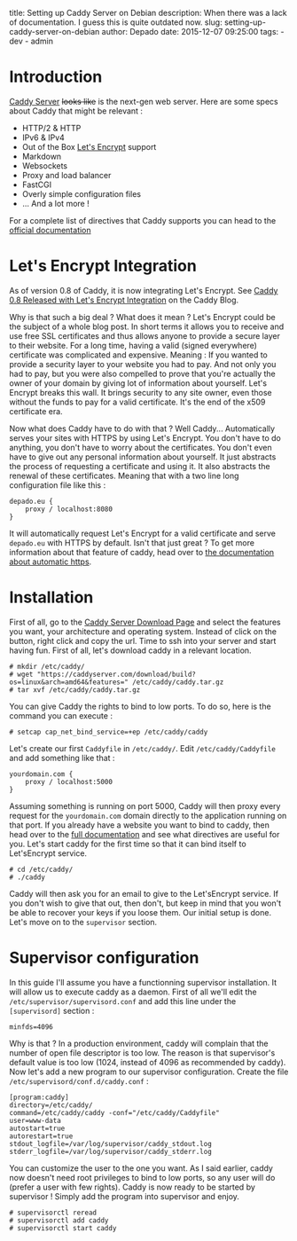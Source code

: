 title: Setting up Caddy Server on Debian
description: When there was a lack of documentation. I guess this is quite outdated now.
slug: setting-up-caddy-server-on-debian
author: Depado
date: 2015-12-07 09:25:00
tags:
    - dev
    - admin

# Introduction

[Caddy Server](https://caddyserver.com/) ~~looks like~~ is the next-gen web server. Here are some specs about Caddy that might be relevant :
 - HTTP/2 & HTTP
 - IPv6 & IPv4
 - Out of the Box [Let's Encrypt](https://letsencrypt.org/) support
 - Markdown
 - Websockets
 - Proxy and load balancer
 - FastCGI
 - Overly simple configuration files
 - ... And a lot more !

For a complete list of directives that Caddy supports you can head to the [official documentation](https://caddyserver.com/docs)

# Let's Encrypt Integration

As of version 0.8 of Caddy, it is now integrating Let's Encrypt. See [Caddy 0.8 Released with Let's Encrypt Integration](https://caddyserver.com/blog/caddy-0_8-released) on the Caddy Blog.

Why is that such a big deal ? What does it mean ? Let's Encrypt could be the subject of a whole blog post. In short terms it allows you to receive and use free SSL certificates and thus allows anyone to provide a secure layer to their website. For a long time, having a valid (signed everywhere) certificate was complicated and expensive. Meaning : If you wanted to provide a security layer to your website you had to pay. And not only you had to pay, but you were also compelled to prove that you're actually the owner of your domain by giving lot of information about yourself. Let's Encrypt breaks this wall. It brings security to any site owner, even those without the funds to pay for a valid certificate. It's the end of the x509 certificate era.

Now what does Caddy have to do with that ? Well Caddy... Automatically serves your sites with HTTPS by using Let's Encrypt. You don't have to do anything, you don't have to worry about the certificates. You don't even have to give out any personal information about yourself. It just abstracts the process of requesting a certificate and using it. It also abstracts the renewal of these certificates. Meaning that with a two line long configuration file like this :


```
depado.eu {
    proxy / localhost:8080
}
```

It will automatically request Let's Encrypt for a valid certificate and serve `depado.eu` with HTTPS by default. Isn't that just great ?
To get more information about that feature of caddy, head over to [the documentation about automatic https](https://caddyserver.com/docs/automatic-https).

# Installation

First of all, go to the [Caddy Server Download Page](https://caddyserver.com/download) and select the features you want, your architecture and operating system. Instead of click on the button, right click and copy the url.
Time to ssh into your server and start having fun. First of all, let's download caddy in a relevant location.

```
# mkdir /etc/caddy/
# wget "https://caddyserver.com/download/build?os=linux&arch=amd64&features=" /etc/caddy/caddy.tar.gz
# tar xvf /etc/caddy/caddy.tar.gz
```

You can give Caddy the rights to bind to low ports. To do so, here is the command you can execute :

```
# setcap cap_net_bind_service=+ep /etc/caddy/caddy
```

Let's create our first `Caddyfile` in `/etc/caddy/`. Edit `/etc/caddy/Caddyfile` and add something like that :

```
yourdomain.com {
	proxy / localhost:5000
}
```

Assuming something is running on port 5000, Caddy will then proxy every request for the `yourdomain.com` domain directly to the application running on that port. If you already have a website you want to bind to caddy, then head over to the [full documentation](https://caddyserver.com/docs) and see what directives are useful for you. Let's start caddy for the first time so that it can bind itself to Let'sEncrypt service.

```
# cd /etc/caddy/
# ./caddy
```

Caddy will then ask you for an email to give to the Let'sEncrypt service. If you don't wish to give that out, then don't, but keep in mind that you won't be able to recover your keys if you loose them. Our initial setup is done. Let's move on to the `supervisor` section.

# Supervisor configuration

In this guide I'll assume you have a functionning supervisor installation. It will allow us to execute caddy as a daemon.
First of all we'll edit the `/etc/supervisor/supervisord.conf` and add this line under the `[supervisord]` section :

```
minfds=4096
```

Why is that ? In a production environment, caddy will complain that the number of open file descriptor is too low. The reason is that supervisor's default value is too low (1024, instead of 4096 as recommended by caddy). Now let's add a new program to our supervisor configuration. Create the file `/etc/supervisord/conf.d/caddy.conf` :

```
[program:caddy]
directory=/etc/caddy/
command=/etc/caddy/caddy -conf="/etc/caddy/Caddyfile"
user=www-data
autostart=true
autorestart=true
stdout_logfile=/var/log/supervisor/caddy_stdout.log
stderr_logfile=/var/log/supervisor/caddy_stderr.log
```

You can customize the user to the one you want. As I said earlier, caddy now doesn't need root privileges to bind to low ports, so any user will do (prefer a user with few rights).
Caddy is now ready to be started by supervisor ! Simply add the program into supervisor and enjoy.

```
# supervisorctl reread
# supervisorctl add caddy
# supervisorctl start caddy
```

